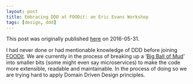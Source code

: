 ```yaml
---
layout: post
title: Embracing DDD at FOODit: an Eric Evans Workshop
tags: [design, ddd]
---
```


This post was originally published [here](orig) on 2016-05-31.

[orig]: https://medium.com/devs-foodit/embracing-ddd-at-foodit-an-eric-evans-workshop-ca9ba9ff0d5f

I had never done or had mentionable knowledge of DDD before joining [FOODit](foodit).
We are currently in the process of breaking up a ‘[Big Ball of Mud](bbm)’ into smaller bits
(some might even say microservices) to make the code more extensible, readable and maintainable.
In the process of doing so we are trying hard to apply Domain Driven Design principles.

[foodit]: http://foodit.com/
[bbm]: https://en.wikipedia.org/wiki/Big_ball_of_mud

